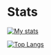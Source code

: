 Stats
=====

[![My stats](https://github-readme-stats.vercel.app/api?username=LazyDuchess&count_private=true&theme=tokyonight)](https://github.com/anuraghazra/github-readme-stats)

[![Top Langs](https://github-readme-stats.vercel.app/api/top-langs/?username=LazyDuchess&count_private=true&theme=tokyonight)](https://github.com/anuraghazra/github-readme-stats)
